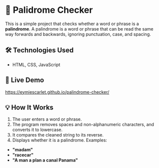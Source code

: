 # 🔁 Palidrome Checker
This is a simple project that checks whether a word or phrase is a **palindrome**. A palindrome is a word or phrase that can be read the same way forwards and backwards, ignoring punctuation, case, and spacing.

## 🛠️  Technologies Used
- HTML, CSS, JavaScript

## 📸 Live Demo
https://eymiescarlet.github.io/palindrome-checker/

## 💡 How It Works
1. The user enters a word or phrase.
2. The program removes spaces and non-alphanumeric characters, and converts it to lowercase.
3. It compares the cleaned string to its reverse.
4. Displays whether it is a palindrome.
Examples:
- **"madam"**
- **"racecar"**
- **"A man a plan a canal Panama"**
